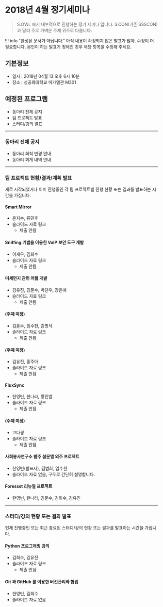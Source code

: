 # 2018년 4월 정기세미나

> S.OWL 에서 내부적으로 진행하는 정기 세미나 입니다. S.CON(기존 SSSCON) 과 달리 주로 가벼운 주제 위주로 다룹니다.

!!! info "완성된 문서가 아닙니다."
    아직 내용이 확정되지 않은 발표가 많아, 수정이 더 필요합니다. 본인이 하는 발표가 정해진 경우 해당 항목을 수정해 주세요.

## 기본정보
- 일시 : 2018년 04월 13 오후 6시 10분
- 장소 : 성공회대학교 미가엘관 M301

## 예정된 프로그램

- 동아리 전체 공지
- 팀 프로젝트 발표
- 스터디/강의 발표
---

### 동아리 전체 공지
- 동아리 회칙 변경 안내
- 동아리 회계 내역 안내
---
### 팀 프로젝트 현황/결과/계획 발표
새로 시작되었거나 이미 진행중인 각 팀 프로젝트별 진행 현황 또는 결과를 발표하는 시간을 가집니다.


#### Smart Mirror
  - 윤지수, 류민후
  - 슬라이드 자료 링크
    - 제출 안됨

#### Sniffing 기법을 이용한 VoIP 보안 도구 개발
  - 이재우, 김희수
  - 슬라이드 자료 링크
    - 제출 안됨

#### 미세먼지 관련 어플 개발
  - 김유진, 김문수, 박찬우, 장은애
  - 슬라이드 자료 링크
    - 제출 안됨

#### (주제 미정)
  - 김윤수, 임수현, 김명석
  - 슬라이드 자료 링크
    - 제출 안됨

#### (주제 미정)
  - 김유진, 홍주아
  - 슬라이드 자료 링크
    - 제출 안됨

#### FluxSync
  - 한영빈, 한나라, 황인범
  - 슬라이드 자료 링크
    - 제출 안됨

#### (주제 미정)
  - 고다경
  - 슬라이드 자료 링크
    - 제출 안됨

#### 사회봉사연구소 발주 설문앱 외주 프로젝트
  - 한영빈(발표자), 김범희, 임수현
  - 슬라이드 자료 없음, 구두로 간단히 설명합니다.

#### Foressst 리뉴얼 프로젝트
  - 한영빈, 한나라, 김문수, 김희수, 김유진

---

### 스터디/강의 현황 또는 결과 발표
현제 진행중인 또는 최근 종료된 스터디/강의 현황 또는 결과를 발표하는 시간을 가집니다.

#### Python 프로그래밍 강의
  - 김희수, 김유진
  - 슬라이즈 자료 링크
    - 제출 안됨

#### Git 과 GitHub 를 이용한 버전관리와 협업
  - 한영빈, 김희수
  - 슬라이드 자료 없음
